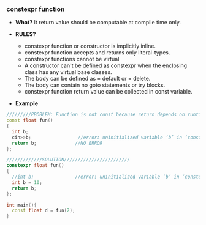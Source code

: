 ### constexpr function
- **What?** It return value should be computable at compile time only.
- **RULES?**
  - constexpr function or constructor is implicitly inline.
  - constexpr function accepts and returns only literal-types.
  - constexpr functions cannot be virtual
  - A constructor can't be defined as constexpr when the enclosing class has any virtual base classes.
  - The body can be defined as = default or = delete.
  - The body can contain no goto statements or try blocks.
  - constexpr function return value can be collected in const variable.
    
- **Example**    
```c++
/////////PBOBLEM: Function is not const because return depends on runtime////////////
const float fun()
{
  int b;
  cin>>b;                 //error: uninitialized variable ‘b’ in ‘constexpr’ function
  return b;              //NO ERROR
};

/////////////SOLUTION////////////////////////
constexpr float fun()
{
  //int b;               //error: uninitialized variable ‘b’ in ‘constexpr’ function
  int b = 10;
  return b;  
};

int main(){
  const float d = fun(2);
}
```
